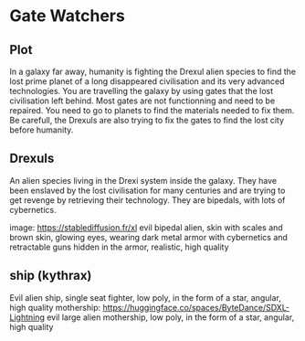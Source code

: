 # Gate Watchers

## Plot
In a galaxy far away, humanity is fighting the Drexul alien species to find the lost prime planet of 
a long disappeared civilisation and its very advanced technologies. You are travelling the galaxy by using gates that the lost civilisation left behind.
Most gates are not functionning and need to be repaired. You need to go to planets to find the materials needed to fix them. 
Be carefull, the Drexuls are also trying to fix the gates to find the lost city before humanity.


## Drexuls
An alien species living in the Drexi system inside the galaxy. They have been enslaved by the lost civilisation for many centuries 
and are trying to get revenge by retrieving their technology. They are bipedals, with lots of cybernetics. 

image: https://stablediffusion.fr/xl
evil bipedal alien, skin with scales and brown skin, glowing eyes, wearing dark metal armor 
with cybernetics and retractable guns hidden in the armor, realistic, high quality

## ship (kythrax)
Evil alien ship, single seat fighter, low poly, in the form of a star, angular, high quality
mothership: https://huggingface.co/spaces/ByteDance/SDXL-Lightning
evil large alien mothership, low poly, in the form of a star, angular, high quality
